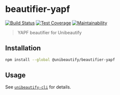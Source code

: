 # beautifier-yapf

[![Build Status](https://travis-ci.com/Unibeautify/beautifier-yapf.svg?branch=master)](https://travis-ci.com/Unibeautify/beautifier-yapf) [![Test Coverage](https://api.codeclimate.com/v1/badges/b8f7f31ffd9136714ec9/test_coverage)](https://codeclimate.com/github/Unibeautify/beautifier-yapf/test_coverage) [![Maintainability](https://api.codeclimate.com/v1/badges/b8f7f31ffd9136714ec9/maintainability)](https://codeclimate.com/github/Unibeautify/beautifier-yapf/maintainability)

> YAPF beautifier for Unibeautify

## Installation

```bash
npm install --global @unibeautify/beautifier-yapf
```

## Usage

See [`unibeautify-cli`](https://github.com/Unibeautify/unibeautify-cli) for details.